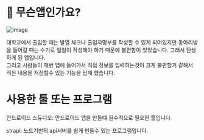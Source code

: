 # 🤔 무슨앱인가요?
![image](https://user-images.githubusercontent.com/78072355/123194808-10885680-d4e2-11eb-8a1c-fd28d4fec819.png)

대학교에서 출입할 때는 발열 체크나 출입자명부를 작성할 수 있게 되어있지만 동아리방을 들어갈 때는 수기로 일일이 작성해야 하기 때문에 불편함이 있었습니다. 그래서 탄생하게 된 앱입니다.<br>
그리고 사람들이 매번 앱에 들어가서 직접 정보를 입력하는것이 크게 불편할거 같해서 적은 내용을 저장할수 있는 기능을 탑재 헀습니다.

# 사용한 툴 또는 프로그램

안드로이드 스듀디오: 안드로이드 앱을 만들떄 필수적으로 필요한 툴입니다. <br>


strapi: 노드기반의 api서버를 쉽게 만들수 있는 프로그램입니다. <br>
